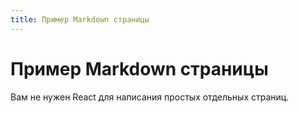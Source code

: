 ```yaml
---
title: Пример Markdown страницы
---
```


# Пример Markdown страницы

Вам не нужен React для написания простых отдельных страниц.
